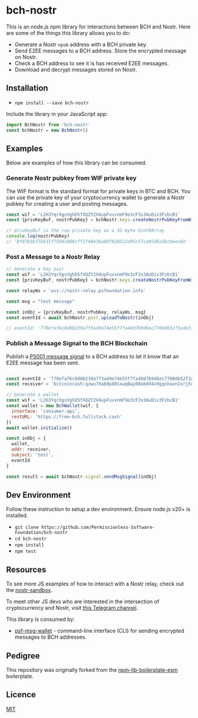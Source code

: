 # bch-nostr

This is an node.js npm library for interactions between BCH and Nostr. Here are some of the things this library allows you to do:

- Generate a Nostr `npub` address with a BCH private key.
- Send E2EE messages to a BCH address. Store the encrypted message on Nostr.
- Check a BCH address to see it is has received E2EE messages.
- Download and decrypt messages stored on Nostr.

## Installation

- `npm install --save bch-nostr`

Include the library in your JavaScript app:

```javascript
import BchNostr from 'bch-nostr'
const bchNostr = new BchNostr()
```

## Examples

Below are examples of how this library can be consumed.

### Generate Nostr pubkey from WIF private key

The WIF format is the standard format for private keys in BTC and BCH. You can use the private key of your cryptocurrency wallet to generate a Nostr pubkey for creating a user and posting messages.

```javascript
const wif = 'L2HJYqrXgsVghD5fXQZY2X4upFuvvnmF9o3cF3s3AuDix3FzbcB1'
const {privKeyBuf, nostrPubKey} = bchNostr.keys.createNostrPubKeyFromWif({wif})

// privKeyBuf is the raw private key as a 32-byte Uint8Array
console.log(nostrPubKey)
// '8f97b3b776631f7504c000cff2740e3ba08f928522d45c57ce95d6a3bcbeec6e'
```

### Post a Message to a Nostr Relay

```javascript
// Generate a key pair
const wif = 'L2HJYqrXgsVghD5fXQZY2X4upFuvvnmF9o3cF3s3AuDix3FzbcB1'
const {privKeyBuf, nostrPubKey} = bchNostr.keys.createNostrPubKeyFromWif({wif})

const relayWs = 'wss://nostr-relay.psfoundation.info'

const msg = "test message"

const inObj = {privKeyBuf, nostrPubKey, relayWs, msg}
const eventId = await bchNostr.post.uploadToNostr(inObj)

// eventId: '770efaf6c8d0b239a7f3a49e74e55f7fa40d7b9d6ec7760db52f3ade3f3d72b9'
```

### Publish a Message Signal to the BCH Blockchain

Publish a [PS001 message signal](https://github.com/Permissionless-Software-Foundation/specifications/blob/master/ps001-media-sharing.md) to a BCH address to let it know that an E2EE message has been sent.

```javascript

const eventId = '770efaf6c8d0b239a7f3a49e74e55f7fa40d7b9d6ec7760db52f3ade3f3d72b9'
const receiver = 'bitcoincash:qzwu79a6dp88sxwq8wy80ak694v9gqshaun2xrj5ut'

// Generate a wallet
const wif = 'L2HJYqrXgsVghD5fXQZY2X4upFuvvnmF9o3cF3s3AuDix3FzbcB1'
const wallet = new BchWallet(wif, {
  interface: 'consumer-api',
  restURL: 'https://free-bch.fullstack.cash'
})
await wallet.initialize()

const inObj = {
  wallet,
  addr: receiver,
  subject: 'test',
  eventId
}

const result = await bchNostr.signal.sendMsgSignal(inObj)

```

## Dev Environment

Follow these instruction to setup a dev environment. Ensure node.js v20+ is installed.

- `git clone https://github.com/Permissionless-Software-Foundation/bch-nostr`
- `cd bch-nostr`
- `npm install`
- `npm test`

## Resources

To see more JS examples of how to interact with a Nostr relay, check out the [nostr-sandbox](https://github.com/christroutner/nostr-sandbox).

To meet other JS devs who are interested in the intersection of cryptocurrency and Nostr, visit [this Telegram channel](https://t.me/bch_js_toolkit).

This library is consumed by:
- [psf-msg-wallet](https://github.com/Permissionless-Software-Foundation/psf-msg-wallet) - command-line interface (CLI) for sending encrypted messages to BCH addresses.

## Pedigree
This repository was originally forked from the [npm-lib-boilerplate-esm](https://github.com/christroutner/npm-lib-boilerplate-esm) boilerplate.

## Licence
[MIT](LICENSE.md)
